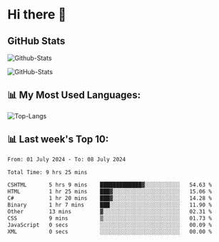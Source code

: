 # Hi there 👋

## GitHub Stats
![Github-Stats](https://github-readme-stats-sigma-five.vercel.app/api?username=ltorson&show_icons=true&theme=radical&count_private=true)

![GitHub-Stats](https://github-readme-stats.vercel.app/api/wakatime?username=LeeTorson&theme=synthwave&size_weight=0.5&count_weight=0.5&title_color=36F9F6&langs_count=10&count_private=true)

## 📊 My Most Used Languages:
![Top-Langs](https://github-readme-stats-sigma-five.vercel.app/api/top-langs/?username=LTorson&layout=compact&langs_count=10)


## 📊 Last week's Top 10:
<!--START_SECTION:waka-->

```txt
From: 01 July 2024 - To: 08 July 2024

Total Time: 9 hrs 25 mins

CSHTML       5 hrs 9 mins    █████████████▓░░░░░░░░░░░   54.63 %
HTML         1 hr 25 mins    ███▓░░░░░░░░░░░░░░░░░░░░░   15.06 %
C#           1 hr 20 mins    ███▓░░░░░░░░░░░░░░░░░░░░░   14.28 %
Binary       1 hr 7 mins     ███░░░░░░░░░░░░░░░░░░░░░░   11.90 %
Other        13 mins         ▓░░░░░░░░░░░░░░░░░░░░░░░░   02.31 %
CSS          9 mins          ▒░░░░░░░░░░░░░░░░░░░░░░░░   01.73 %
JavaScript   0 secs          ░░░░░░░░░░░░░░░░░░░░░░░░░   00.09 %
XML          0 secs          ░░░░░░░░░░░░░░░░░░░░░░░░░   00.00 %
```

<!--END_SECTION:waka-->
